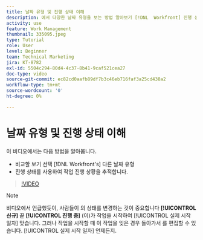 ```yaml
---
title: 날짜 유형 및 진행 상태 이해
description: 에서 다양한 날짜 유형을 보는 방법 알아보기 [!DNL  Workfront] 진행 상태를 사용하여 작업 진행 상황을 추적할 수 있습니다.
activity: use
feature: Work Management
thumbnail: 335095.jpeg
type: Tutorial
role: User
level: Beginner
team: Technical Marketing
jira: KT-8782
exl-id: 5504c294-80d4-4c37-8b41-9caf521cea27
doc-type: video
source-git-commit: ec82cd0aafb89df7b3c46eb716faf3a25cd438a2
workflow-type: tm+mt
source-wordcount: '0'
ht-degree: 0%

---
```


# 날짜 유형 및 진행 상태 이해

이 비디오에서는 다음 방법을 알아봅니다.

* 비교할 보기 선택 [!DNL Workfront's] 다른 날짜 유형
* 진행 상태를 사용하여 작업 진행 상황을 추적합니다.

>[!VIDEO](https://video.tv.adobe.com/v/335095/?quality=12&learn=on)

>[!NOTE]
>
>비디오에서 언급했듯이, 사람들이 의 상태를 변경하는 것이 중요합니다 **[!UICONTROL 신규]** 끝 **[!UICONTROL 진행 중]** (이)가 작업을 시작하여 [!UICONTROL 실제 시작 일자] 맞습니다. 그러나 작업을 시작할 때 이 작업을 잊은 경우 돌아가서 를 편집할 수 있습니다. [!UICONTROL 실제 시작 일자] 언제든지.


<!---
Task progress status overview
Definitions for the project, task, and issue dates within Workfront
Project timelines
--->
